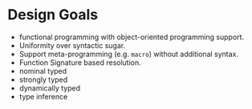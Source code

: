 # Design Goals

- functional programming with object-oriented programming support.
- Uniformity over syntactic sugar.
- Support meta-programming (e.g. `macro`) without additional syntax.
- Function Signature based resolution.
- nominal typed
- strongly typed
- dynamically typed
- type inference
